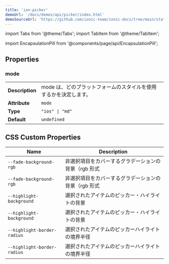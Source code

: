 ```yaml
---
title: 'ion-picker'
demoUrl: '/docs/demos/api/picker/index.html'
demoSourceUrl: 'https://github.com/ionic-team/ionic-docs/tree/main/static/demos/api/picker/index.html'
---
```


import Tabs from '@theme/Tabs';
import TabItem from '@theme/TabItem';

<head>
  <title>Picker | Display Buttons and Columns for ion-picker on Ionic Apps</title>
  <meta
    name="description"
    content="A Picker is a dialog that displays a row of buttons and columns underneath. Ion-picker appears on top of the app's content, and at the bottom of the viewport."
  />
</head>

import EncapsulationPill from '@components/page/api/EncapsulationPill';

<EncapsulationPill type="shadow" />

## Properties

### mode

|                 |                                                                   |
| --------------- | ----------------------------------------------------------------- |
| **Description** | mode は、どのプラットフォームのスタイルを使用するかを決定します。 |
| **Attribute**   | `mode`                                                            |
| **Type**        | `"ios" \| "md"`                                                   |
| **Default**     | `undefined`                                                       |

## CSS Custom Properties

| Name                        | Description                                          |
| --------------------------- | ---------------------------------------------------- |
| `--fade-background-rgb`     | 非選択項目をカバーするグラデーションの背景（rgb 形式 |
| `--fade-background-rgb`     | 非選択項目をカバーするグラデーションの背景（rgb 形式 |
| `--highlight-background`    | 選択されたアイテムのピッカー・ハイライトの背景       |
| `--highlight-background`    | 選択されたアイテムのピッカー・ハイライトの背景       |
| `--highlight-border-radius` | 選択されたアイテムのピッカーハイライトの境界半径     |
| `--highlight-border-radius` | 選択されたアイテムのピッカーハイライトの境界半径     |
